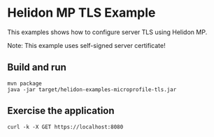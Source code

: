 # Helidon MP TLS Example

This examples shows how to configure server TLS using Helidon MP.

Note: This example uses self-signed server certificate!

## Build and run

```shell
mvn package
java -jar target/helidon-examples-microprofile-tls.jar
```
## Exercise the application
```shell
curl -k -X GET https://localhost:8080
```
